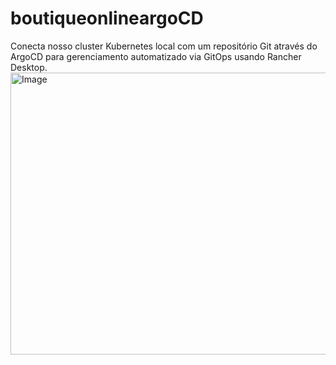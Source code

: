 # boutiqueonlineargoCD
Conecta nosso cluster Kubernetes local com um repositório Git através do ArgoCD para gerenciamento automatizado via GitOps usando Rancher Desktop.
<img width="941" height="451" alt="Image" src="https://github.com/user-attachments/assets/acda5ef2-6a39-4c21-9ac5-3f98b0db4193" />
